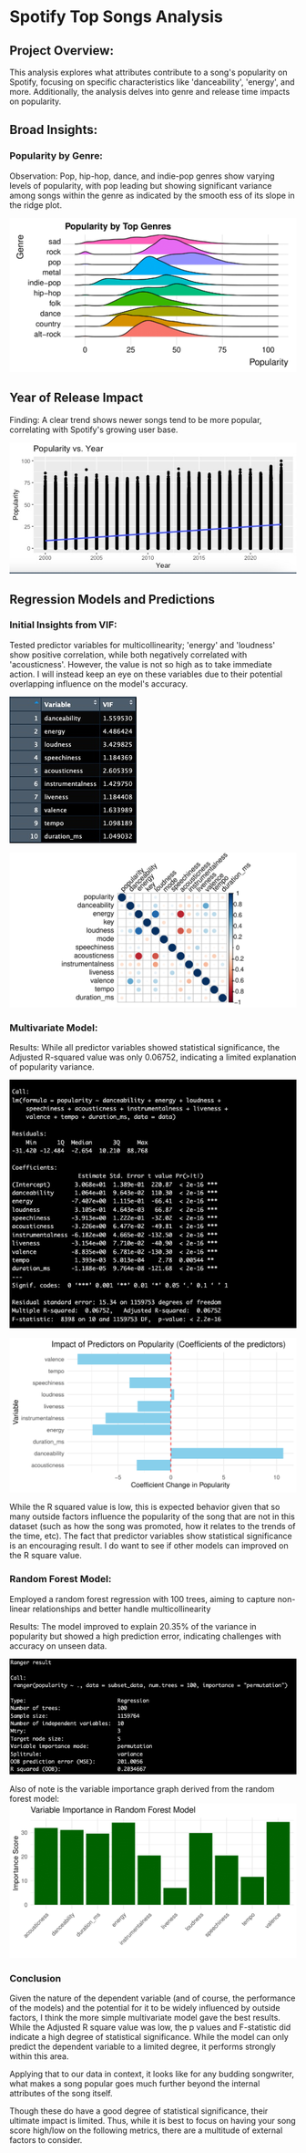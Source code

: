 

# Spotify Top Songs Analysis

## Project Overview:

This analysis explores what attributes contribute to a song's popularity on Spotify, focusing on specific characteristics like 'danceability', 'energy', and more. Additionally, the analysis delves into genre and release time impacts on popularity.



## Broad Insights:

### Popularity by Genre:

Observation: Pop, hip-hop, dance, and indie-pop genres show varying levels of popularity, with pop leading but showing significant variance among songs within the genre as indicated by the smooth ess of its slope in the ridge plot.

![popularity_by_genre-1.png](./images/popularity_by_genre-1.png)

## Year of Release Impact
Finding: A clear trend shows newer songs tend to be more popular, correlating with Spotify's growing user base. 

![Screenshot_2023-08-28_at_21-21-00.jpg](./images/Screenshot_2023-08-28_at_21-21-00.jpg)


## Regression Models and Predictions

### Initial Insights from VIF:

Tested predictor variables for multicollinearity; 'energy' and 'loudness' show positive correlation, while both negatively correlated with 'acousticness'. However, the value is not so high as to take immediate action. I will instead keep an eye on these variables due to their potential overlapping influence on the model's accuracy.


![VIF_values.jpg](./images/VIF_values.jpg)


![Correlation_matrix_popularity_and_song_attributes-1.png](./images/Correlation_matrix_popularity_and_song_attributes-1.png)


### Multivariate Model:

Results: While all predictor variables showed statistical significance, the Adjusted R-squared value was only 0.06752, indicating a limited explanation of popularity variance.

![Multivariate_summary.jpg](./images/Multivariate_summary.jpg)

![Impact_of_Predictors_on_Popularity_(Coefficients_of_the_predictors)-1.png](./images/Impact_of_Predictors_on_Popularity_(Coefficients_of_the_predictors)-1.png)

While the R squared value is low, this is expected behavior given that so many outside factors influence the popularity of the song that are not in this dataset (such as how the song was promoted, how it relates to the trends of the time, etc). The fact that predictor variables show statistical significance is an encouraging result. I do want to see if other models can improved on the R square value.



### Random Forest Model:

Employed a random forest regression with 100 trees, aiming to capture non-linear relationships and better handle multicollinearity

Results:
The model improved to explain 20.35% of the variance in popularity but showed a high prediction error, indicating challenges with accuracy on unseen data.

![Random_Forest_Summary.jpg](./images/Random_Forest_Summary.jpg)

Also of note is the variable importance graph derived from the random forest model:
![Variable_Importance_in_Random_Forest_Model-1.png](./images/Variable_Importance_in_Random_Forest_Model-1.png)


### Conclusion

Given the nature of the dependent variable (and of course, the performance of the models) and the potential for it to be widely influenced by outside factors, I think the more simple multivariate model gave the best results. While the Adjusted R square value was low, the p values and F-statistic did indicate a high degree of statistical significance. While the model can only predict the dependent variable to a limited degree, it performs strongly within this area. 

Applying that to our data in context, it looks like for any budding songwriter, what makes a song popular goes much further beyond the internal attributes of the song itself. 

Though these do have a good degree of statistical significance, their ultimate impact is limited. Thus, while it is best to focus on having your song score high/low on the following metrics, there are a multitude of external factors to consider.












